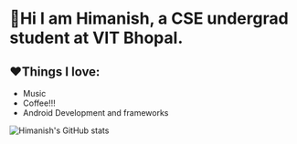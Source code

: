# 👋Hi I am **Himanish**, a CSE undergrad student at VIT Bhopal. 
## ❤️Things I love:
 <ul>
  <li>Music</li>
  <li>Coffee!!!</li>
  <li>Android Development and frameworks</li>
</ul>

![Himanish's GitHub stats](https://github-readme-stats.vercel.app/api?username=HimanishM25&show_icons=true&count_private=true&theme=gruvbox_light)
